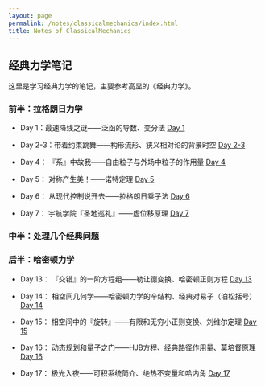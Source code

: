 ```yaml
---
layout: page
permalink: /notes/classicalmechanics/index.html
title: Notes of ClassicalMechanics
---
```


## 经典力学笔记

这里是学习经典力学的笔记，主要参考高显的《经典力学》。

### 前半：拉格朗日力学

- Day 1：最速降线之谜——泛函的导数、变分法  [Day 1](https://zeroovector.github.io/notes/classicalmechanics_pdf/cm_day1.pdf)

- Day 2-3：带着约束跳舞——构形流形、狭义相对论的背景时空 [Day 2-3](https://zeroovector.github.io/notes/classicalmechanics_pdf/cm_day2-3.pdf)

- Day 4： 『系』中故我——自由粒子与外场中粒子的作用量  [Day 4](https://zeroovector.github.io/notes/classicalmechanics_pdf/cm_day4.pdf)

- Day 5： 对称产生美！——诺特定理  [Day 5](https://zeroovector.github.io/notes/classicalmechanics_pdf/cm_day5.pdf)

- Day 6： 从现代控制说开去——拉格朗日乘子法  [Day 6](https://zeroovector.github.io/notes/classicalmechanics_pdf/cm_day6.pdf)

- Day 7： 宇航学院『圣地巡礼』——虚位移原理  [Day 7](https://zeroovector.github.io/notes/classicalmechanics_pdf/cm_day7.pdf)


### 中半：处理几个经典问题




### 后半：哈密顿力学

- Day 13： 『交错』的一阶方程组——勒让德变换、哈密顿正则方程  [Day 13](https://zeroovector.github.io/notes/classicalmechanics_pdf/cm_day13.pdf)

- Day 14： 相空间几何学——哈密顿力学的辛结构、经典对易子（泊松括号）  [Day 14](https://zeroovector.github.io/notes/classicalmechanics_pdf/cm_day14.pdf)

- Day 15： 相空间中的『旋转』——有限和无穷小正则变换、刘维尔定理  [Day 15](https://zeroovector.github.io/notes/classicalmechanics_pdf/cm_day15.pdf)

- Day 16： 动态规划和量子之门——HJB方程、经典路径作用量、莫培督原理  [Day 16](https://zeroovector.github.io/notes/classicalmechanics_pdf/cm_day16.pdf)

- Day 17： 极光入夜——可积系统简介、绝热不变量和哈内角  [Day 17](https://zeroovector.github.io/notes/classicalmechanics_pdf/cm_day17.pdf)








